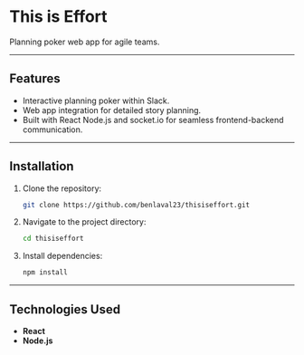 
# This is Effort  

Planning poker web app for agile teams.

---

## Features  

- Interactive planning poker within Slack.  
- Web app integration for detailed story planning.  
- Built with React Node.js and socket.io for seamless frontend-backend communication.

---

## Installation  

1. Clone the repository:  
   ```bash
   git clone https://github.com/benlaval23/thisiseffort.git
   ```  
2. Navigate to the project directory:  
   ```bash
   cd thisiseffort
   ```  
3. Install dependencies:  
   ```bash
   npm install
   ```
---

## Technologies Used  

- **React**  
- **Node.js**
